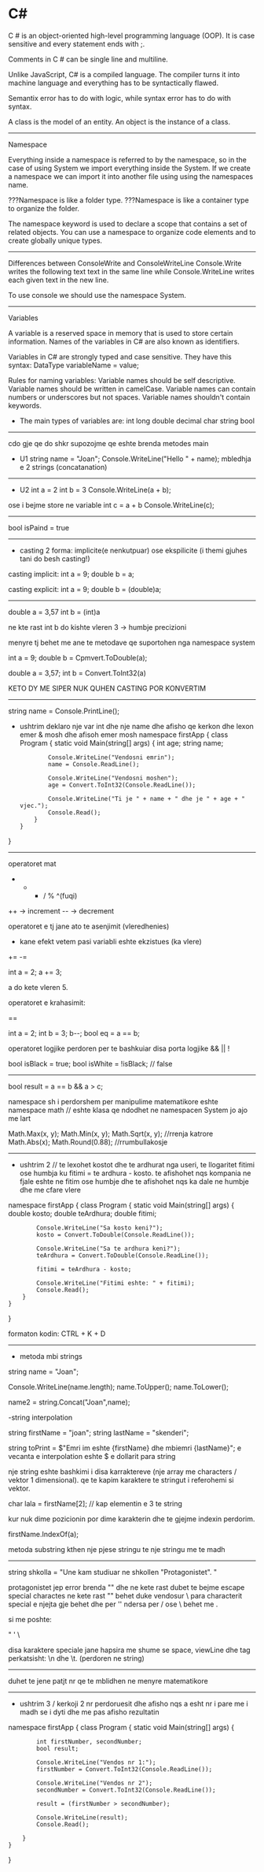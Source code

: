 # C#

C # is an object-oriented high-level programming language (OOP).
It is case sensitive and every statement ends with ;.

Comments in C # can be single line and multiline.

Unlike JavaScript, C# is a compiled language.
The compiler turns it into machine language and everything has to be syntactically flawed.

Semantix error has to do with logic, while syntax error has to do with syntax.

A class is the model of an entity.
An object is the instance of a class.

---

Namespace

Everything inside a namespace is referred to by the namespace, so in the case of using System we import everything inside the System.
If we create a namespace we can import it into another file using using the namespaces name.

???Namespace is like a folder type.
???Namespace is like a container type to organize the folder.

The namespace keyword is used to declare a scope that contains a set of related objects.
You can use a namespace to organize code elements and to create globally unique types.

---

Differences between ConsoleWrite and ConsoleWriteLine
Console.Write writes the following text text in the same line while Console.WriteLine writes each given text in the new line.

To use console we should use the namespace System.

---

Variables

A variable is a reserved space in memory that is used to store certain information.
Names of the variables in C# are also known as identifiers.

Variables in C# are strongly typed and case sensitive. They have this syntax:
DataType variableName = value;

Rules for naming variables:
Variable names should be self descriptive.
Variable names should be written in camelCase.
Variable names can contain numbers or underscores but not spaces.
Variable names shouldn't contain keywords.

- The main types of variables are:
  int
  long
  double
  decimal
  char
  string
  bool

---

cdo gje qe do shkr supozojme qe eshte brenda metodes main

- U1
  string name = "Joan";
  Console.WriteLine("Hello " + name);
  mbledhja e 2 strings (concatanation)

---

- U2
  int a = 2
  int b = 3
  Console.WriteLine(a + b);

ose i bejme store ne variable
int c = a + b
Console.WriteLine(c);

---

bool isPaind = true

---

- casting
  2 forma: implicite(e nenkutpuar) ose ekspilicite (i themi gjuhes tani do besh casting!)

casting implicit:
int a = 9;
double b = a;

casting explicit:
int a = 9;
double b = (double)a;

---

double a = 3,57
int b = (int)a

ne kte rast int b do kishte vleren 3 -> humbje precizioni

menyre tj behet me ane te metodave qe suportohen nga namespace system

int a = 9;
double b = Cpmvert.ToDouble(a);

double a = 3,57;
int b = Convert.ToInt32(a)

KETO DY ME SIPER NUK QUHEN CASTING POR KONVERTIM

---

string name = Console.PrintLine();

- ushtrim deklaro nje var int dhe nje name dhe afisho qe kerkon dhe lexon emer & mosh dhe afisoh emer mosh
  namespace firstApp
  {
  class Program
  {
  static void Main(string[] args)
  {
  int age;
  string name;

              Console.WriteLine("Vendosni emrin");
              name = Console.ReadLine();

              Console.WriteLine("Vendosni moshen");
              age = Convert.ToInt32(Console.ReadLine());

              Console.WriteLine("Ti je " + name + " dhe je " + age + " vjec.");
              Console.Read();
          }
      }

}

---

operatoret mat

- - - / % ^(fuqi)

++ -> increment
-- -> decrement

operatoret e tj jane ato te asenjimit (vleredhenies)

- kane efekt vetem pasi variabli eshte ekzistues (ka vlere)

+=
-=

int a = 2;
a += 3;

a do kete vleren 5.

operatoret e krahasimit:

==

int a = 2;
int b = 3;
b--;
bool eq = a == b;

operatoret logjike
perdoren per te bashkuiar disa porta logjike
&& || !

bool isBlack = true;
bool isWhite = !isBlack; // false

---

bool result = a == b && a > c;

namespace sh i perdorshem per manipulime matematikore eshte namespace math //
eshte klasa qe ndodhet ne namespacen System jo ajo me lart

Math.Max(x, y);
Math.Min(x, y);
Math.Sqrt(x, y); //rrenja katrore
Math.Abs(x);
Math.Round(0.88); //rrumbullakosje

---

- ushtrim 2 // te lexohet kostot dhe te ardhurat nga useri, te llogaritet fitimi ose humbja ku fitimi = te ardhura - kosto.
  te afishohet nqs kompania ne fjale eshte ne fitim ose humbje dhe te afishohet nqs ka dale ne humbje dhe me cfare vlere

namespace firstApp
{
class Program
{
static void Main(string[] args)
{
double kosto;
double teArdhura;
double fitimi;

            Console.WriteLine("Sa kosto keni?");
            kosto = Convert.ToDouble(Console.ReadLine());

            Console.WriteLine("Sa te ardhura keni?");
            teArdhura = Convert.ToDouble(Console.ReadLine());

            fitimi = teArdhura - kosto;

            Console.WriteLine("Fitimi eshte: " + fitimi);
            Console.Read();
        }
    }

}

formaton kodin: CTRL + K + D

---

- metoda mbi strings

string name = "Joan";

Console.WriteLine(name.length);
name.ToUpper();
name.ToLower();

name2 = string.Concat("Joan",name);

-string interpolation

string firstName = "joan";
string lastName = "skenderi";

string toPrint = $"Emri im eshte {firstName} dhe mbiemri {lastName}";
e vecanta e interpolation eshte $ e dollarit para string

nje string eshte bashkimi i disa karraktereve (nje array me characters / vektor 1 dimensional).
qe te kapim karaktere te stringut i referohemi si vektor.

char lala = firstName[2]; // kap elementin e 3 te string

kur nuk dime pozicionin por dime karakterin dhe te gjejme indexin perdorim.

firstName.IndexOf(a);

metoda substring kthen nje pjese stringu te nje stringu me te madh

---

string shkolla = "Une kam studiuar ne shkollen "Protagonistet". "

protagonistet jep error brenda "" dhe ne kete rast dubet te bejme escape special charactes ne kete rast ""
behet duke vendosur \ para characterit special
e njejta gje behet dhe per ''
ndersa per / ose \ behet me \.

si me poshte:

\"
\'
\\

disa karaktere speciale jane hapsira me shume se space, viewLine dhe tag perkatsisht: \n dhe \t. (perdoren ne string)

---

duhet te jene patjt nr qe te mblidhen ne menyre matematikore

---

- ushtrim 3 / kerkoji 2 nr perdoruesit dhe afisho nqs a esht nr i pare me i madh se i dyti dhe me pas afisho rezultatin

namespace firstApp
{
class Program
{
static void Main(string[] args)
{

            int firstNumber, secondNumber;
            bool result;

            Console.WriteLine("Vendos nr 1:");
            firstNumber = Convert.ToInt32(Console.ReadLine());

            Console.WriteLine("Vendos nr 2");
            secondNumber = Convert.ToInt32(Console.ReadLine());

            result = (firstNumber > secondNumber);

            Console.WriteLine(result);
            Console.Read();

        }
    }

}
